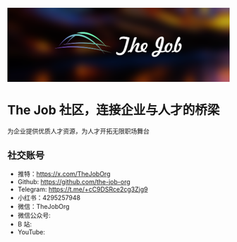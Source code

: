 [![TheJob](https://github.com/the-job-org/.github/blob/main/thejob.png)](https://github.com/the-job-org)

# The Job 社区，连接企业与人才的桥梁

为企业提供优质人才资源，为人才开拓无限职场舞台


## 社交账号
- 推特：https://x.com/TheJobOrg
- Github: https://github.com/the-job-org
- Telegram: https://t.me/+cC9DSRce2cg3Zjg9
- 小红书：4295257948
- 微信：TheJobOrg
- 微信公众号: 
- B 站:
- YouTube: 
